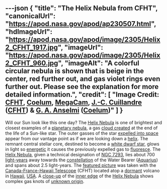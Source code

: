 ---json
{
  "title": "The Helix Nebula from CFHT",
  "canonicalUrl": "https://apod.nasa.gov/apod/ap230507.html",
  "hdImageUrl": "https://apod.nasa.gov/apod/image/2305/Helix2_CFHT_1917.jpg",
  "imageUrl": "https://apod.nasa.gov/apod/image/2305/Helix2_CFHT_960.jpg",
  "imageAlt": "A colorful circular nebula is shown that is beige in the center, red further out, and gas violet rings even further out. Please see the explanation for more detailed information.",
  "credit": [
    "Image Credit: [CFHT](https://www.cfht.hawaii.edu/), [Coelum](https://www.coelum.com/), [MegaCam](https://www.cfht.hawaii.edu/Instruments/Imaging/Megacam/), [J.-C. Cuillandre](https://www.cfht.hawaii.edu/~jcc/) ([CFHT](http://www.cfht.hawaii.edu/)) & [G. A. Anselmi](https://www.coelum.com/coelum/autori/giovanni-anselmi) ([Coelum](http://www.coelum.com/))"
  ]
}
---

Will our Sun look like this one day? The [Helix Nebula](https://en.wikipedia.org/wiki/Helix_Nebula) is one of brightest and closest examples of a [planetary nebula](https://en.wikipedia.org/wiki/Planetary_nebula), a gas [cloud created](https://www.youtube.com/watch?v=KXNSYo8ZdoU) at the end of the life of a Sun-like star. The outer gasses of the star [expelled into space](https://apod.nasa.gov/apod/ap200209.html) appear from our vantage point as if we are looking down a [helix](https://mathworld.wolfram.com/Helix.html). The remnant central stellar core, destined to become a [white dwarf star](https://imagine.gsfc.nasa.gov/science/objects/dwarfs2.html), glows in light so [energetic](https://science.nasa.gov/ems/10_ultravioletwaves) it causes the previously expelled gas to [fluoresce](https://youtu.be/maniMjcvS7M). The [Helix Nebula](http://www.messier.seds.org/xtra/ngc/n7293.html), given a technical designation of [NGC 7293](https://apod.nasa.gov/apod/ap041229.html), lies about 700 [light-years](https://chandra.harvard.edu/photo/cosmic_distance.html) away towards the [constellation](https://starchild.gsfc.nasa.gov/docs/StarChild/questions/question9.html) of the Water Bearer ([Aquarius](https://en.wikipedia.org/wiki/Aquarius_(constellation))) and spans about 2.5 light-years. The [featured picture](https://www.cfht.hawaii.edu/HawaiianStarlight/AIOM/English/CFHT-Coelum-AIOM-Mar2017.html) was taken with the [Canada-France-Hawaii Telescope](https://www.cfht.hawaii.edu/en/about/) (CFHT) located atop a [dormant](https://d.newsweek.com/en/full/2189295/cat-sleeps-hilarious-position.webp?w=790&f=ec34c52c69823215278d8530cb8eeaf3) volcano in [Hawaii](https://en.wikipedia.org/wiki/Hawaii#/media/File:Hawaii_in_United_States_(zoom)_(US50)_(-grid).svg), [USA](https://en.wikipedia.org/wiki/United_States). A [close-up](https://www.youtube.com/watch?v=UwAKNMC2PeM) of the [inner edge](https://apod.nasa.gov/apod/ap080413.html) of the [Helix Nebula](https://hubblesite.org/contents/media/products/01ECM7VDHPRDMC73331VG00T60.html) shows complex gas knots of [unknown origin](https://ui.adsabs.harvard.edu/abs/2002ApJ...573L..55H/abstract).
